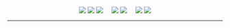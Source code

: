 <p align="center">
  <img src="https://img.shields.io/badge/Python-FFD43B?style=for-the-badge&logo=python&logoColor=white&labelColor=blue&color=blue" />
  <img src="https://img.shields.io/badge/Java-ED8B00?style=for-the-badge&logo=openjdk&logoColor=white" />
  <img src="https://img.shields.io/badge/JavaScript-323330?style=for-the-badge&logo=javascript&logoColor=white&color=yellow" />
  &nbsp&nbsp&nbsp
  <img src="https://img.shields.io/badge/MySQL-4479A1?style=for-the-badge&logo=mysql&logoColor=white" />
  <img src="https://img.shields.io/badge/-MongoDB-13aa52?style=for-the-badge&logo=mongodb&logoColor=white" />
  &nbsp&nbsp&nbsp
  <img src="https://img.shields.io/badge/Flask-000000?style=for-the-badge&logo=Flask&logoColor=black&color=white" />
  <img src="https://img.shields.io/badge/-electron-F1C40F?style=for-the-badge&labelColor=17202A&logo=electron&logoColor=61DBFB&color=17202A" />
</p>
<hr>
